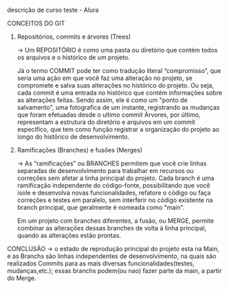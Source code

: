 descrição de curso teste - Alura

CONCEITOS DO GIT

1. Repositórios, commits e árvores (Trees)
   
    -> Um REPOSITÓRIO é como uma pasta ou diretório que contém todos os arquivos e o histórico de um projeto.

    Já o termo COMMIT pode ter como tradução literal “compromisso”, que seria uma ação em que você faz uma alteração no projeto, se compromete e salva suas alterações no            histórico do projeto. Ou seja, cada commit é uma entrada no histórico que contém informações sobre as alterações feitas. Sendo assim, ele é como um "ponto de salvamento",       uma fotografica de um instante, registrando as mudanças que foram efetuadas desde o ultimo commit
    Árvores, por último, representam a estrutura do diretório e arquivos em um commit específico, que tem como função registrar a organização do projeto ao longo do histórico       de desenvolvimento.

2. Ramificações (Branches) e fusões (Merges)

   -> As “ramificações” ou BRANCHES permitem que você crie linhas separadas de desenvolvimento para trabalhar em recursos ou correções sem afetar a linha principal do projeto.
      Cada branch é uma ramificação independente do código-fonte, possibilitando que você isole e desenvolva novas funcionalidades, refatore o código ou faça correções e testes       em paralelo, sem interferir no código existente na branch principal, que geralmente é nomeada como "main".
      
      Em um projeto com branches diferentes, a fusão, ou MERGE, permite combinar as alterações dessas branches de volta à linha principal, quando as alterações estão prontas.

CONCLUSÃO -> o estado de reprodução principal do projeto esta na Main, e as Branchs são linhas independentes de desenvolvimento, na quais são realizados Commits para as mais diversas funcionalidades(testes, mudanças,etc.); essas branchs podem(ou nao) fazer parte da main, a partir do Merge.
